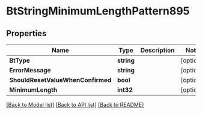 # BtStringMinimumLengthPattern895

## Properties

Name | Type | Description | Notes
------------ | ------------- | ------------- | -------------
**BtType** | **string** |  | [optional] 
**ErrorMessage** | **string** |  | [optional] 
**ShouldResetValueWhenConfirmed** | **bool** |  | [optional] 
**MinimumLength** | **int32** |  | [optional] 

[[Back to Model list]](../README.md#documentation-for-models) [[Back to API list]](../README.md#documentation-for-api-endpoints) [[Back to README]](../README.md)


